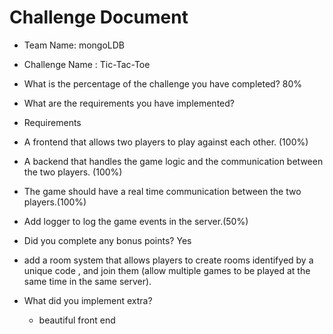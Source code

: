 # Challenge Document
- Team Name: mongoLDB
- Challenge Name : Tic-Tac-Toe

- What is the percentage of the challenge you have completed? 80%

- What are the requirements you have implemented?

- Requirements
 - A frontend that allows two players to play against each other. (100%)
 - A backend that handles the game logic and the communication between the two players. (100%)
 - The game should have a real time communication between the two players.(100%)
 - Add logger to log the game events in the server.(50%)

- Did you complete any bonus points? Yes
 - add a room system that allows players to create rooms identifyed by a unique code , and join them (allow multiple games to be played at the same time in the same server).

- What did you implement extra?
  - beautiful front end



